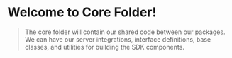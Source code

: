 # Welcome to Core Folder!

> The core folder will contain our shared code between our packages. We can have our server integrations, interface definitions, base classes, and utilities for building the SDK components.
